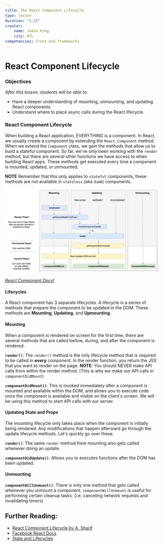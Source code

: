 ```yaml
---
title: The React Component Lifecycle 
type: lesson
duration: "1:25"
creator:
    name: Jamie King
    city: ATL
competencies: Front-end frameworks
---
```

 
# React Component Lifecycle

### Objectives
*After this lesson, students will be able to:*

- Have a deeper understanding of mounting, unmounting, and updating React components.
- Understand where to place async calls during the React lifecycle.

### React Component Lifecycle

When building a React application, EVERYTHING is a component.  In React, we usually create a component by extending the `React.Component` method.  When we extend the `Component` class, we gain the methods that allow us to build a stateful component.  So far, we've only been working with the `render` method, but there are several other functions we have access to when building React apps.  These methods get executed every time a component is mounted, updated, or unmounted.

**NOTE** Remember that this only applies to `stateful` components, these methods are not available in `stateless` (aka `dumb`) components.

![React Lifecycle Methods](./ReactLifecycleMethods.jpeg?raw=true "React Lifecycle Methods")

_[React Component Docs!](http://projects.wojtekmaj.pl/react-lifecycle-methods-diagram/)_

#### Lifecycles

A React component has 3 separate lifecycles.  A lifecycle is a series of methods that prepare the component to be updated in the DOM. These methods are **Mounting**, **Updating**, and **Upmounting**.

#### Mounting
When a component is rendered on screen for the first time, there are several methods that are called before, during, and after the component is rendered.



**`render()`**: The `render()` method is the only lifecycle method that is required to be called in **every** component. In the render function, you return the JSX that you want to render on the page. **NOTE**: You should NEVER make API calls from within the render method. (This is why we make our API calls in `componentDidMount`) 


**`componentDidMount()`**: This is invoked immediately after a component is mounted and available within the DOM, and allows you to execute code once the component is available and visible on the client's screen.  We will be using this method to start API calls with our server.


#### Updating State and Props
The mounting lifecycle only takes place when the component is initially being rendered.  Any modifications that happen afterward go through the update lifecycle methods.  Let's quickly go over these.

**`render()`**: The same `render` method from mounting also gets called whenever doing an update.

**`componentDidUpdate()`**.  Allows you to executes functions after the DOM has been updated.


#### Unmounting

**`componentWillUnmount()`**: There is only one method that gets called whenever you unmount a component.  `componentWillUnmount` is useful for performing certain cleanup tasks. (i.e. canceling network requests and invalidating timers)

## Further Reading:

* [React Component Lifecycle by A. Sharif](http://busypeoples.github.io/post/react-component-lifecycle/)
* [Facebook React Docs](https://facebook.github.io/react/docs/react-component.html)
* [State and Lifecycles](https://facebook.github.io/react/docs/state-and-lifecycle.html)
